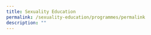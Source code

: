 ```yaml
---
title: Sexuality Education
permalink: /sexuality-education/programmes/permalink
description: ""
---
```

